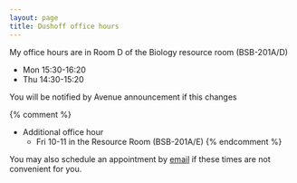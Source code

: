 ```yaml
---
layout: page
title: Dushoff office hours
---
```


My office hours are in Room D of the Biology resource room (BSB-201A/D)

* Mon 15:30-16:20
* Thu 14:30-15:20

You will be notified by Avenue announcement if this changes

{% comment %} 
* Additional office hour
	* Fri 10-11 in the Resource Room (BSB-201A/E)
{% endcomment %} 

You may also schedule an appointment by [email](mailto:dushoff@mcmaster.ca) if these times are not convenient for you.

